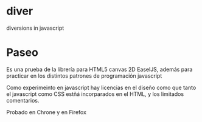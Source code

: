 diver
=====

diversions in javascript

Paseo
=====
Es una prueba de la librería para HTML5 canvas 2D EaselJS, además para practicar en los distintos patrones de programación javascript

Como experimeinto en javascript hay licencias en el diseño como que tanto el javascript como CSS estñá incorparados en el HTML, y los limitados comentarios.

Probado en Chrone y en Firefox 
